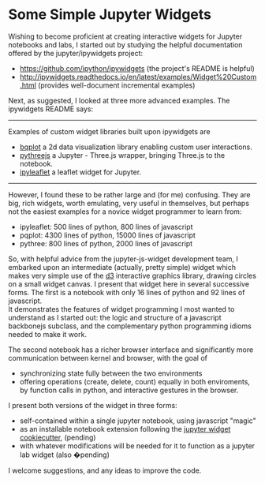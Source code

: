 # Some Simple Jupyter Widgets

Wishing to become proficient at creating interactive widgets for Jupyter notebooks and labs,
I started out by studying the helpful documentation offered by the jupyter/ipywidgets project:

  -  https://github.com/ipython/ipywidgets   (the project's README is helpful)
  -  http://ipywidgets.readthedocs.io/en/latest/examples/Widget%20Custom.html (provides well-document incremental examples)

Next, as suggested, I looked at three more advanced examples.  The ipywidgets README says:

<hr>
Examples of custom widget libraries built upon ipywidgets are

- [bqplot](https://github.com/bloomberg/bqplot) a 2d data visualization library
  enabling custom user interactions.
- [pythreejs](https://github.com/jovyan/pythreejs) a Jupyter - Three.js wrapper,
  bringing Three.js to the notebook.
- [ipyleaflet](https://github.com/ellisonbg/ipyleaflet) a leaflet widget for Jupyter.

<hr>

However, I found these to be rather large and (for me) confusing. They
are big, rich widgets, worth emulating, very useful in themselves, but perhaps not the easiest examples for a
novice widget programmer to learn from:

  - ipyleaflet:  500 lines of python, 800 lines of javascript
  - pqplot: 4300 lines of python, 15000 lines of javascript
  - pythree: 800 lines of python, 2000 lines of javascript

So, with helpful advice from the jupyter-js-widget development team, I embarked upon
an intermediate (actually, pretty simple) widget which makes very simple use of the [d3](https://d3js.org/)
interactive graphics library, drawing circles on a small widget canvas.  I present that widget here in several 
successive forms.  The first is a notebook with only 16 lines of python and 92 lines of javascript.   
It demonstrates the features of widget programming I most wanted to understand as I started out: the
logic and structure of a javascript backbonejs subclass, and the complementary python programming idioms
needed to make it work.

The second notebook has a richer browser interface and significantly more communication between
kernel and browser, with the goal of

  - synchronizing state fully between the two environments
  - offering operations (create, delete, count) equally in both enviroments, by function
    calls in python, and interactive gestures in the browser.

I present both versions of the widget in three forms:

 - self-contained within a single jupyter notebook, using javascript "magic"
 - as an installable notebook extension following the [jupyter widget cookiecutter](https://github.com/jupyter/widget-cookiecutter),
   (pending)
 - with whatever modifications will be needed for it to function as a jupyter lab widget (also �pending)

I welcome suggestions, and any ideas to improve the code.
